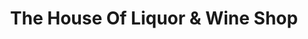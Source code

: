 ---
title: "The House Of Liquor & Wine Shop"
url: /detroit/the-house-of-liquor-und-wine-shop/
shop: Spirituosen
---